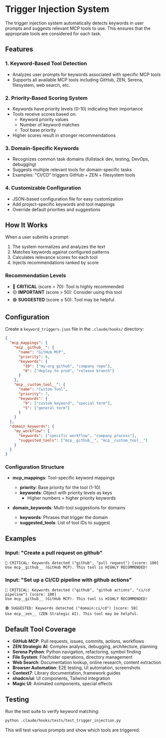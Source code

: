 # Trigger Injection System

The trigger injection system automatically detects keywords in user prompts and suggests relevant MCP tools to use. This ensures that the appropriate tools are considered for each task.

## Features

### 1. **Keyword-Based Tool Detection**
- Analyzes user prompts for keywords associated with specific MCP tools
- Supports all available MCP tools including GitHub, ZEN, Serena, filesystem, web search, etc.

### 2. **Priority-Based Scoring System**
- Keywords have priority levels (0-10) indicating their importance
- Tools receive scores based on:
  - Keyword priority values
  - Number of keyword matches
  - Tool base priority
- Higher scores result in stronger recommendations

### 3. **Domain-Specific Keywords**
- Recognizes common task domains (fullstack dev, testing, DevOps, debugging)
- Suggests multiple relevant tools for domain-specific tasks
- Examples: "CI/CD" triggers GitHub + ZEN + filesystem tools

### 4. **Customizable Configuration**
- JSON-based configuration file for easy customization
- Add project-specific keywords and tool mappings
- Override default priorities and suggestions

## How It Works

When a user submits a prompt:

1. The system normalizes and analyzes the text
2. Matches keywords against configured patterns
3. Calculates relevance scores for each tool
4. Injects recommendations ranked by score

### Recommendation Levels

- 🔴 **CRITICAL** (score > 70): Tool is highly recommended
- 🟡 **IMPORTANT** (score > 50): Consider using this tool
- 🟢 **SUGGESTED** (score ≤ 50): Tool may be helpful

## Configuration

Create a `keyword_triggers.json` file in the `.claude/hooks/` directory:

```json
{
  "mcp_mappings": {
    "mcp__github__": {
      "name": "GitHub MCP",
      "priority": 8,
      "keywords": {
        "10": ["my-org github", "company repo"],
        "8": ["deploy to prod", "release branch"]
      }
    },
    "mcp__custom_tool__": {
      "name": "Custom Tool",
      "priority": 7,
      "keywords": {
        "9": ["custom keyword", "special term"],
        "5": ["general term"]
      }
    }
  },
  "domain_keywords": {
    "my_workflow": {
      "keywords": ["specific workflow", "company process"],
      "suggested_tools": ["mcp__github__", "mcp__custom_tool__"]
    }
  }
}
```

### Configuration Structure

- **mcp_mappings**: Tool-specific keyword mappings
  - **priority**: Base priority for the tool (1-10)
  - **keywords**: Object with priority levels as keys
    - Higher numbers = higher priority keywords

- **domain_keywords**: Multi-tool suggestions for domains
  - **keywords**: Phrases that trigger the domain
  - **suggested_tools**: List of tool IDs to suggest

## Examples

### Input: "Create a pull request on github"
```
🔴 CRITICAL: Keywords detected ("github", "pull request") [score: 100]
Use mcp__github__ (GitHub MCP). This tool is HIGHLY RECOMMENDED!
```

### Input: "Set up a CI/CD pipeline with github actions"
```
🔴 CRITICAL: Keywords detected ("github", "github actions", "ci/cd pipeline") [score: 100]
Use mcp__github__ (GitHub MCP). This tool is HIGHLY RECOMMENDED!

🟢 SUGGESTED: Keywords detected ("domain:ci/cd") [score: 50]
Use mcp__zen__ (ZEN Strategic AI). This tool may be helpful.
```

## Default Tool Coverage

- **GitHub MCP**: Pull requests, issues, commits, actions, workflows
- **ZEN Strategic AI**: Complex analysis, debugging, architecture, planning
- **Serena Python**: Python navigation, refactoring, symbol finding
- **File System**: File/folder operations, directory management
- **Web Search**: Documentation lookup, online research, content extraction
- **Browser Automation**: E2E testing, UI automation, screenshots
- **Context7**: Library documentation, framework guides
- **shadcn/ui**: UI components, Tailwind integration
- **Magic UI**: Animated components, special effects

## Testing

Run the test suite to verify keyword matching:

```bash
python .claude/hooks/tests/test_trigger_injection.py
```

This will test various prompts and show which tools are triggered.